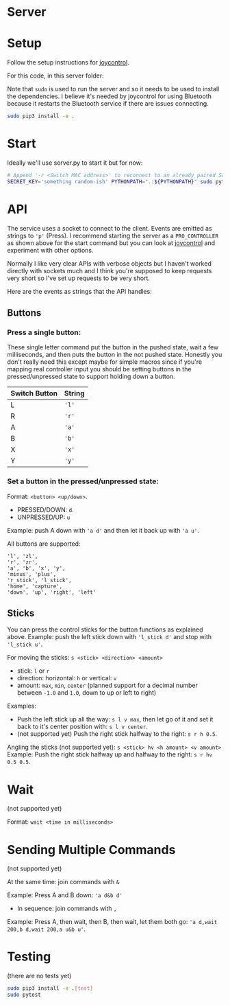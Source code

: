 # Server

# Setup
Follow the setup instructions for [joycontrol][joycontrol].

For this code, in this server folder:

Note that `sudo` is used to run the server and so it needs to be used to install the dependencies.
I believe it's needed by joycontrol for using Bluetooth because it restarts the Bluetooth service if there are issues connecting.
```bash
sudo pip3 install -e .
```

# Start
Ideally we'll use server.py to start it but for now:
```bash
# Append '-r <Switch MAC address>' to reconnect to an already paired Switch.
SECRET_KEY='something random-ish' PYTHONPATH=".:${PYTHONPATH}" sudo python3 switchremoteplay/server.py
```

# API
The service uses a socket to connect to the client.
Events are emitted as strings to `'p'` (Press).
I recommend starting the server as a `PRO_CONTROLLER` as shown above for the start command but you can look at [joycontrol][joycontrol] and experiment with other options.

Normally I like very clear APIs with verbose objects but I haven't worked directly with sockets much and I think you're supposed to keep requests very short so I've set up requests to be very short.

Here are the events as strings that the API handles: 
## Buttons
### Press a single button:
These single letter command put the button in the pushed state, wait a few milliseconds, and then puts the button in the not pushed state.
Honestly you don't really need this except maybe for simple macros since if you're mapping real controller input you should be setting buttons in the pressed/unpressed state to support holding down a button.

| Switch Button | String |
|---------------|--------|
| L             | `'l'` |
| R             | `'r'` |
| A             | `'a'` |
| B             | `'b'` |
| X             | `'x'` |
| Y             | `'y'` |

### Set a button in the pressed/unpressed state:
Format: `<button> <up/down>`.
* PRESSED/DOWN: `d`.
* UNPRESSED/UP: `u`

Example: push A down with `'a d'` and then let it back up with `'a u'`.

All buttons are supported:
```
'l', 'zl',
'r', 'zr',
'a', 'b', 'x', 'y',
'minus', 'plus',
'r_stick', 'l_stick',
'home', 'capture',
'down', 'up', 'right', 'left'
```

## Sticks
You can press the control sticks for the button functions as explained above.
Example: push the left stick down with `'l_stick d'` and stop with `'l_stick u'`.

For moving the sticks: `s <stick> <direction> <amount>`
* stick: `l` or `r`
* direction: horizontal: `h` or vertical: `v`
* amount: `max`, `min`, `center` (planned support for a decimal number between `-1.0` and `1.0`, down to up or left to right)

Examples:
* Push the left stick up all the way: `s l v max`, then let go of it and set it back to it's center position with: `s l v center`.
* (not supported yet) Push the right stick halfway to the right: `s r h 0.5`.

Angling the sticks (not supported yet): `s <stick> hv <h amount> <v amount>`
Example: Push the right stick halfway up and halfway to the right: `s r hv 0.5 0.5`.

# Wait
(not supported yet)

Format: `wait <time in milliseconds>`

# Sending Multiple Commands
(not supported yet)

At the same time: join commands with `&`

Example: Press A and B down: `'a d&b d'`

* In sequence: join commands with `,`

Example: Press A, then wait, then B, then wait, let them both go: `'a d,wait 200,b d,wait 200,a u&b u'`.

# Testing
(there are no tests yet)
```bash
sudo pip3 install -e .[test]
sudo pytest
```

[joycontrol]: https://github.com/mart1nro/joycontrol
